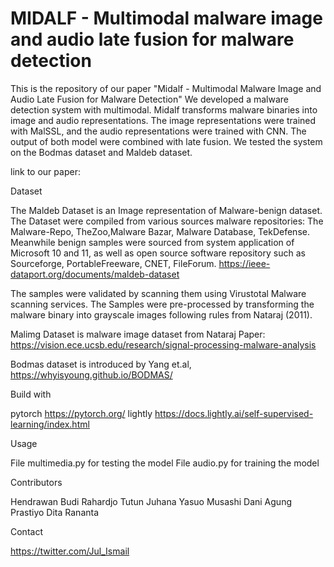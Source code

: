 # MIDALF - Multimodal malware image and audio late fusion for malware detection

This is the repository of our paper "Midalf - Multimodal Malware Image and Audio Late Fusion for Malware Detection" We developed a malware detection system with multimodal. Midalf transforms malware binaries into image and audio representations. The image representations were trained with MalSSL, and the audio representations were trained with CNN. The output of both model were combined with late fusion. We tested the system on the Bodmas dataset and Maldeb dataset.

link to our paper:

Dataset

The Maldeb Dataset is an Image representation of Malware-benign dataset. The Dataset were compiled from various sources malware repositories: The Malware-Repo, TheZoo,Malware Bazar, Malware Database, TekDefense. Meanwhile benign samples were sourced from system application of Microsoft 10 and 11, as well as open source software repository such as Sourceforge, PortableFreeware, CNET, FileForum. https://ieee-dataport.org/documents/maldeb-dataset

The samples were validated by scanning them using Virustotal Malware scanning services. The Samples were pre-processed by transforming the malware binary into grayscale images following rules from Nataraj (2011).

Malimg Dataset is malware image dataset from Nataraj Paper: https://vision.ece.ucsb.edu/research/signal-processing-malware-analysis

Bodmas dataset is introduced by Yang et.al, https://whyisyoung.github.io/BODMAS/

Build with

pytorch https://pytorch.org/
lightly https://docs.lightly.ai/self-supervised-learning/index.html

Usage

File multimedia.py for testing the model
File audio.py for training the model

Contributors

Hendrawan
Budi Rahardjo
Tutun Juhana
Yasuo Musashi
Dani Agung Prastiyo
Dita Rananta

Contact

https://twitter.com/Jul_Ismail
